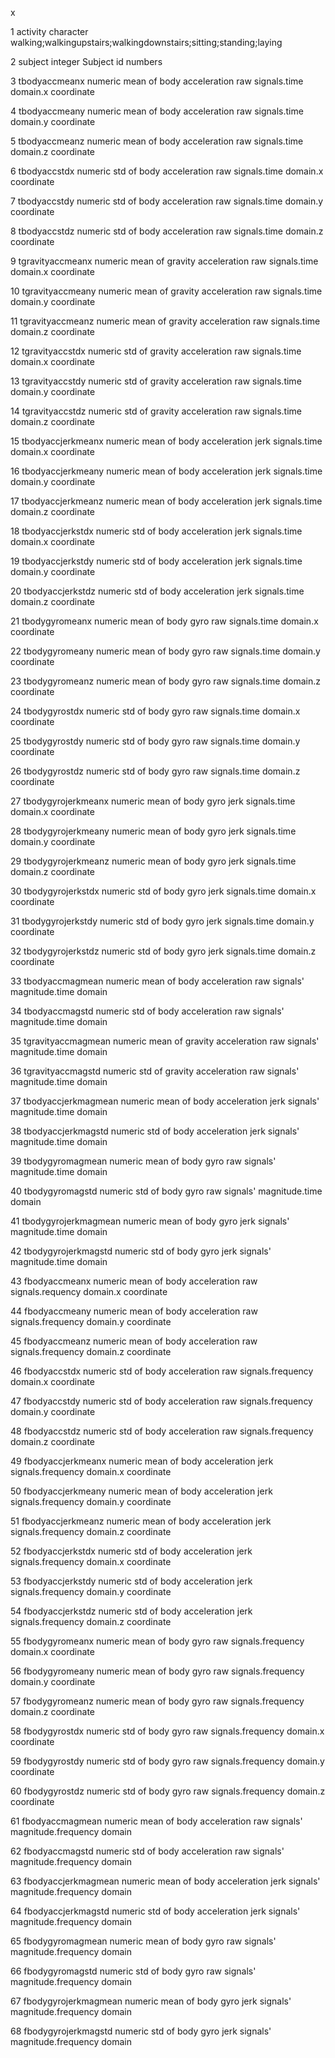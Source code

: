 x
<HTML><BODY>
<p>  1 activity character walking;walkingupstairs;walkingdownstairs;sitting;standing;laying  </p>
<p>  2 subject integer Subject id numbers  </p>
<p>  3 tbodyaccmeanx numeric mean of body acceleration raw signals.time domain.x coordinate  </p>
<p>  4 tbodyaccmeany numeric mean of body acceleration raw signals.time domain.y coordinate  </p>
<p>  5 tbodyaccmeanz numeric mean of body acceleration raw signals.time domain.z coordinate  </p>
<p>  6 tbodyaccstdx numeric std of body acceleration raw signals.time domain.x coordinate  </p>
<p>  7 tbodyaccstdy numeric std of body acceleration raw signals.time domain.y coordinate  </p>
<p>  8 tbodyaccstdz numeric std of body acceleration raw signals.time domain.z coordinate  </p>
<p>  9 tgravityaccmeanx numeric mean of gravity acceleration raw signals.time domain.x coordinate  </p>
<p>  10 tgravityaccmeany numeric mean of gravity acceleration raw signals.time domain.y coordinate  </p>
<p>  11 tgravityaccmeanz numeric mean of gravity acceleration raw signals.time domain.z coordinate  </p>
<p>  12 tgravityaccstdx numeric std of gravity acceleration raw signals.time domain.x coordinate  </p>
<p>  13 tgravityaccstdy numeric std of gravity acceleration raw signals.time domain.y coordinate  </p>
<p>  14 tgravityaccstdz numeric std of gravity acceleration raw signals.time domain.z coordinate  </p>
<p>  15 tbodyaccjerkmeanx numeric mean of body acceleration jerk signals.time domain.x coordinate  </p>
<p>  16 tbodyaccjerkmeany numeric mean of body acceleration jerk signals.time domain.y coordinate  </p>
<p>  17 tbodyaccjerkmeanz numeric mean of body acceleration jerk signals.time domain.z coordinate  </p>
<p>  18 tbodyaccjerkstdx numeric std of body acceleration jerk signals.time domain.x coordinate  </p>
<p>  19 tbodyaccjerkstdy numeric std of body acceleration jerk signals.time domain.y coordinate  </p>
<p>  20 tbodyaccjerkstdz numeric std of body acceleration jerk signals.time domain.z coordinate  </p>
<p>  21 tbodygyromeanx numeric mean of body gyro raw signals.time domain.x coordinate  </p>
<p>  22 tbodygyromeany numeric mean of body gyro raw signals.time domain.y coordinate  </p>
<p>  23 tbodygyromeanz numeric mean of body gyro raw signals.time domain.z coordinate  </p>
<p>  24 tbodygyrostdx numeric std of body gyro raw signals.time domain.x coordinate  </p>
<p>  25 tbodygyrostdy numeric std of body gyro raw signals.time domain.y coordinate  </p>
<p>  26 tbodygyrostdz numeric std of body gyro raw signals.time domain.z coordinate  </p>
<p>  27 tbodygyrojerkmeanx numeric mean of body gyro jerk signals.time domain.x coordinate  </p>
<p>  28 tbodygyrojerkmeany numeric mean of body gyro jerk signals.time domain.y coordinate  </p>
<p>  29 tbodygyrojerkmeanz numeric mean of body gyro jerk signals.time domain.z coordinate  </p>
<p>  30 tbodygyrojerkstdx numeric std of body gyro jerk signals.time domain.x coordinate  </p>
<p>  31 tbodygyrojerkstdy numeric std of body gyro jerk signals.time domain.y coordinate  </p>
<p>  32 tbodygyrojerkstdz numeric std of body gyro jerk signals.time domain.z coordinate  </p>
<p>  33 tbodyaccmagmean numeric mean of body acceleration raw signals' magnitude.time domain  </p>
<p>  34 tbodyaccmagstd numeric std of body acceleration raw signals' magnitude.time domain  </p>
<p>  35 tgravityaccmagmean numeric mean of gravity acceleration raw signals' magnitude.time domain  </p>
<p>  36 tgravityaccmagstd numeric std of gravity acceleration raw signals' magnitude.time domain  </p>
<p>  37 tbodyaccjerkmagmean numeric mean of body acceleration jerk signals' magnitude.time domain  </p>
<p>  38 tbodyaccjerkmagstd numeric std of body acceleration jerk signals' magnitude.time domain  </p>
<p>  39 tbodygyromagmean numeric mean of body gyro raw signals' magnitude.time domain  </p>
<p>  40 tbodygyromagstd numeric std of body gyro raw signals' magnitude.time domain  </p>
<p>  41 tbodygyrojerkmagmean numeric mean of body gyro jerk signals' magnitude.time domain  </p>
<p>  42 tbodygyrojerkmagstd numeric std of body gyro jerk signals' magnitude.time domain  </p>
<p>  43 fbodyaccmeanx numeric mean of body acceleration raw signals.requency domain.x coordinate  </p>
<p>  44 fbodyaccmeany numeric mean of body acceleration raw signals.frequency domain.y coordinate  </p>
<p>  45 fbodyaccmeanz numeric mean of body acceleration raw signals.frequency domain.z coordinate  </p>
<p>  46 fbodyaccstdx numeric std of body acceleration raw signals.frequency domain.x coordinate  </p>
<p>  47 fbodyaccstdy numeric std of body acceleration raw signals.frequency domain.y coordinate  </p>
<p>  48 fbodyaccstdz numeric std of body acceleration raw signals.frequency domain.z coordinate  </p>
<p>  49 fbodyaccjerkmeanx numeric mean of body acceleration jerk signals.frequency domain.x coordinate  </p>
<p>  50 fbodyaccjerkmeany numeric mean of body acceleration jerk signals.frequency domain.y coordinate  </p>
<p>  51 fbodyaccjerkmeanz numeric mean of body acceleration jerk signals.frequency domain.z coordinate  </p>
<p>  52 fbodyaccjerkstdx numeric std of body acceleration jerk signals.frequency domain.x coordinate  </p>
<p>  53 fbodyaccjerkstdy numeric std of body acceleration jerk signals.frequency domain.y coordinate  </p>
<p>  54 fbodyaccjerkstdz numeric std of body acceleration jerk signals.frequency domain.z coordinate  </p>
<p>  55 fbodygyromeanx numeric mean of body gyro raw signals.frequency domain.x coordinate  </p>
<p>  56 fbodygyromeany numeric mean of body gyro raw signals.frequency domain.y coordinate  </p>
<p>  57 fbodygyromeanz numeric mean of body gyro raw signals.frequency domain.z coordinate  </p>
<p>  58 fbodygyrostdx numeric std of body gyro raw signals.frequency domain.x coordinate  </p>
<p>  59 fbodygyrostdy numeric std of body gyro raw signals.frequency domain.y coordinate  </p>
<p>  60 fbodygyrostdz numeric std of body gyro raw signals.frequency domain.z coordinate  </p>
<p>  61 fbodyaccmagmean numeric mean of body acceleration raw signals' magnitude.frequency domain  </p>
<p>  62 fbodyaccmagstd numeric std of body acceleration raw signals' magnitude.frequency domain  </p>
<p>  63 fbodyaccjerkmagmean numeric mean of body acceleration jerk signals' magnitude.frequency domain  </p>
<p>  64 fbodyaccjerkmagstd numeric std of body acceleration jerk signals' magnitude.frequency domain  </p>
<p>  65 fbodygyromagmean numeric mean of body gyro raw signals' magnitude.frequency domain  </p>
<p>  66 fbodygyromagstd numeric std of body gyro raw signals' magnitude.frequency domain  </p>
<p>  67 fbodygyrojerkmagmean numeric mean of body gyro jerk signals' magnitude.frequency domain  </p>
<p>  68 fbodygyrojerkmagstd numeric std of body gyro jerk signals' magnitude.frequency domain  </p>
</BODY></HTML
